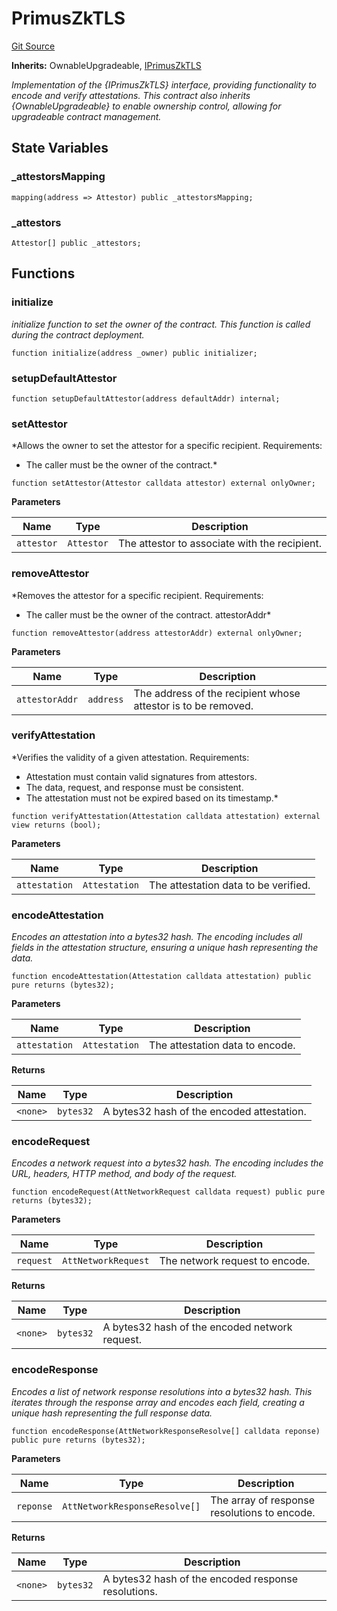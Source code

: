 # PrimusZkTLS
[Git Source](https://github.com/primus-labs/zkTLS-contracts/blob/39da5d93e5284e511f38cef54cdf2b68d70d73c9/src/PrimusZkTLS.sol)

**Inherits:**
OwnableUpgradeable, [IPrimusZkTLS](/src/IPrimusZkTLS.sol/interface.IPrimusZkTLS.md)

*Implementation of the {IPrimusZkTLS} interface, providing
functionality to encode and verify attestations.
This contract also inherits {OwnableUpgradeable} to enable ownership control,
allowing for upgradeable contract management.*


## State Variables
### _attestorsMapping

```solidity
mapping(address => Attestor) public _attestorsMapping;
```


### _attestors

```solidity
Attestor[] public _attestors;
```


## Functions
### initialize

*initialize function to set the owner of the contract.
This function is called during the contract deployment.*


```solidity
function initialize(address _owner) public initializer;
```

### setupDefaultAttestor


```solidity
function setupDefaultAttestor(address defaultAddr) internal;
```

### setAttestor

*Allows the owner to set the attestor for a specific recipient.
Requirements:
- The caller must be the owner of the contract.*


```solidity
function setAttestor(Attestor calldata attestor) external onlyOwner;
```
**Parameters**

|Name|Type|Description|
|----|----|-----------|
|`attestor`|`Attestor`|The attestor to associate with the recipient.|


### removeAttestor

*Removes the attestor for a specific recipient.
Requirements:
- The caller must be the owner of the contract.
attestorAddr*


```solidity
function removeAttestor(address attestorAddr) external onlyOwner;
```
**Parameters**

|Name|Type|Description|
|----|----|-----------|
|`attestorAddr`|`address`|The address of the recipient whose attestor is to be removed.|


### verifyAttestation

*Verifies the validity of a given attestation.
Requirements:
- Attestation must contain valid signatures from attestors.
- The data, request, and response must be consistent.
- The attestation must not be expired based on its timestamp.*


```solidity
function verifyAttestation(Attestation calldata attestation) external view returns (bool);
```
**Parameters**

|Name|Type|Description|
|----|----|-----------|
|`attestation`|`Attestation`|The attestation data to be verified.|


### encodeAttestation

*Encodes an attestation into a bytes32 hash.
The encoding includes all fields in the attestation structure,
ensuring a unique hash representing the data.*


```solidity
function encodeAttestation(Attestation calldata attestation) public pure returns (bytes32);
```
**Parameters**

|Name|Type|Description|
|----|----|-----------|
|`attestation`|`Attestation`|The attestation data to encode.|

**Returns**

|Name|Type|Description|
|----|----|-----------|
|`<none>`|`bytes32`|A bytes32 hash of the encoded attestation.|


### encodeRequest

*Encodes a network request into a bytes32 hash.
The encoding includes the URL, headers, HTTP method, and body of the request.*


```solidity
function encodeRequest(AttNetworkRequest calldata request) public pure returns (bytes32);
```
**Parameters**

|Name|Type|Description|
|----|----|-----------|
|`request`|`AttNetworkRequest`|The network request to encode.|

**Returns**

|Name|Type|Description|
|----|----|-----------|
|`<none>`|`bytes32`|A bytes32 hash of the encoded network request.|


### encodeResponse

*Encodes a list of network response resolutions into a bytes32 hash.
This iterates through the response array and encodes each field, creating
a unique hash representing the full response data.*


```solidity
function encodeResponse(AttNetworkResponseResolve[] calldata reponse) public pure returns (bytes32);
```
**Parameters**

|Name|Type|Description|
|----|----|-----------|
|`reponse`|`AttNetworkResponseResolve[]`|The array of response resolutions to encode.|

**Returns**

|Name|Type|Description|
|----|----|-----------|
|`<none>`|`bytes32`|A bytes32 hash of the encoded response resolutions.|


